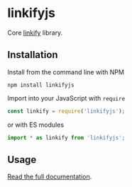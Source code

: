 linkifyjs
===

Core [linkify](https://linkify.js.org/) library.

## Installation

Install from the command line with NPM

```
npm install linkifyjs
```

Import into your JavaScript with `require`
```js
const linkify = require('linkifyjs');
```
or with ES modules

```js
import * as linkify from 'linkifyjs';
```

## Usage

[Read the full documentation](https://linkify.js.org/docs/linkifyjs.html).
